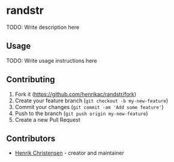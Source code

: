 # randstr

TODO: Write description here

## Usage

TODO: Write usage instructions here

## Contributing

1. Fork it (<https://github.com/henrikac/randstr/fork>)
2. Create your feature branch (`git checkout -b my-new-feature`)
3. Commit your changes (`git commit -am 'Add some feature'`)
4. Push to the branch (`git push origin my-new-feature`)
5. Create a new Pull Request

## Contributors

- [Henrik Christensen](https://github.com/henrikac) - creator and maintainer
